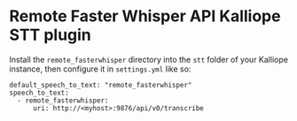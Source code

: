 # Remote Faster Whisper API Kalliope STT plugin

Install the `remote_fasterwhisper` directory into the `stt` folder of your Kalliope instance, then configure it in `settings.yml` like so:

```
default_speech_to_text: "remote_fasterwhisper"
speech_to_text:                                            
  - remote_fasterwhisper:                                  
      uri: http://<myhost>:9876/api/v0/transcribe 
```
